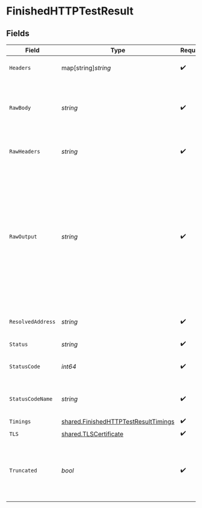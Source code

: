 # FinishedHTTPTestResult


## Fields

| Field                                                                                                                                                                | Type                                                                                                                                                                 | Required                                                                                                                                                             | Description                                                                                                                                                          |
| -------------------------------------------------------------------------------------------------------------------------------------------------------------------- | -------------------------------------------------------------------------------------------------------------------------------------------------------------------- | -------------------------------------------------------------------------------------------------------------------------------------------------------------------- | -------------------------------------------------------------------------------------------------------------------------------------------------------------------- |
| `Headers`                                                                                                                                                            | map[string]*string*                                                                                                                                                  | :heavy_check_mark:                                                                                                                                                   | The HTTP response headers.                                                                                                                                           |
| `RawBody`                                                                                                                                                            | *string*                                                                                                                                                             | :heavy_check_mark:                                                                                                                                                   | The raw HTTP response body. Only the first 10 kb are returned.                                                                                                       |
| `RawHeaders`                                                                                                                                                         | *string*                                                                                                                                                             | :heavy_check_mark:                                                                                                                                                   | The raw HTTP response headers.                                                                                                                                       |
| `RawOutput`                                                                                                                                                          | *string*                                                                                                                                                             | :heavy_check_mark:                                                                                                                                                   | The raw output can be presented to users but is not meant to be parsed clients.<br/>Please use the individual values provided in other fields for automated processing.<br/> |
| `ResolvedAddress`                                                                                                                                                    | *string*                                                                                                                                                             | :heavy_check_mark:                                                                                                                                                   | The resolved IP address of the `target`.                                                                                                                             |
| `Status`                                                                                                                                                             | *string*                                                                                                                                                             | :heavy_check_mark:                                                                                                                                                   | N/A                                                                                                                                                                  |
| `StatusCode`                                                                                                                                                         | *int64*                                                                                                                                                              | :heavy_check_mark:                                                                                                                                                   | The HTTP response status code.                                                                                                                                       |
| `StatusCodeName`                                                                                                                                                     | *string*                                                                                                                                                             | :heavy_check_mark:                                                                                                                                                   | The HTTP response status code name.                                                                                                                                  |
| `Timings`                                                                                                                                                            | [shared.FinishedHTTPTestResultTimings](../../../pkg/models/shared/finishedhttptestresulttimings.md)                                                                  | :heavy_check_mark:                                                                                                                                                   | N/A                                                                                                                                                                  |
| `TLS`                                                                                                                                                                | [shared.TLSCertificate](../../../pkg/models/shared/tlscertificate.md)                                                                                                | :heavy_check_mark:                                                                                                                                                   | N/A                                                                                                                                                                  |
| `Truncated`                                                                                                                                                          | *bool*                                                                                                                                                               | :heavy_check_mark:                                                                                                                                                   | `true` if `rawBody` was truncated due to being too big, `false` otherwise.<br/>                                                                                      |